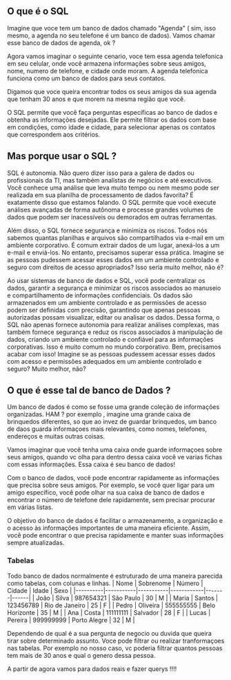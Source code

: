 ## O que é o SQL 

Imagine que voce tem um banco de dados chamado "Agenda" ( sim, isso mesmo, a agenda no seu telefone é um banco de dados). Vamos chamar esse banco de dados de agenda, ok ? 

Agora vamos imaginar o seguinte cenario, voce tem essa agenda telefonica em seu celular, onde você armazena informações sobre seus amigos, nome, numero de telefone, e cidade onde moram. A agenda telefonica funciona como um banco de dados para seus contatos.

Digamos que voce queira encontrar todos os seus amigos da sua agenda que tenham 30 anos e que morem na mesma região que você. 

O SQL permite que você faça perguntas específicas ao banco de dados e obtenha as informações desejadas. Ele permite filtrar os dados com base em condições, como idade e cidade, para selecionar apenas os contatos que correspondem aos critérios.

## Mas porque usar o SQL ? 

SQL é autonomia. Não quero dizer isso para a galera de dados ou profissionais da TI, mas também analistas de negócios e até executivos. Você conhece uma análise que leva muito tempo ou nem mesmo pode ser realizada em sua planilha de processamento de dados favorita? É exatamente disso que estamos falando. O SQL permite que você execute análises avançadas de forma autônoma e processe grandes volumes de dados que podem ser inacessíveis ou demorados em outras ferramentas.

Além disso, o SQL fornece segurança e minimiza os riscos. Todos nós sabemos quantas planilhas e arquivos são compartilhados via e-mail em um ambiente corporativo. É comum extrair dados de um lugar, anexá-los a um e-mail e enviá-los. No entanto, precisamos superar essa prática. Imagine se as pessoas pudessem acessar esses dados em um ambiente controlado e seguro com direitos de acesso apropriados? Isso seria muito melhor, não é?

Ao usar sistemas de banco de dados e SQL, você pode centralizar os dados, garantir a segurança e minimizar os riscos associados ao manuseio e compartilhamento de informações confidenciais. Os dados são armazenados em um ambiente controlado e as permissões de acesso podem ser definidas com precisão, garantindo que apenas pessoas autorizadas possam visualizar, editar ou analisar os dados. Dessa forma, o SQL não apenas fornece autonomia para realizar análises complexas, mas também fornece segurança e reduz os riscos associados à manipulação de dados, criando um ambiente controlado e confiável para as informações corporativas. Isso é muito comum no mundo corporativo. Bem, precisamos acabar com isso! Imagine se as pessoas pudessem acessar esses dados com acesso e permissões adequados em um ambiente controlado e seguro? Muito melhor, não?

## O que é esse tal de banco de Dados ? 

Um banco de dados é como se fosse uma grande coleção de informações organizadas. HAM ? por exemplo , imagine uma grande caixa de brinquedos diferentes, so que ao invez de guardar brinquedos, um banco de daos guarda informaçoes mais relevantes, como  nomes, telefones, endereços e muitas outras coisas. 

Vamos imaginar que você tenha uma caixa onde guarde informaçoes sobre seus amigos, quando vc olha para dentro dessa caixa você ve varias fichas com essas informações. Essa caixa é seu banco de dados! 

Com o banco de dados, você pode encontrar rapidamente as informações que precisa sobre seus amigos. Por exemplo, se você quer ligar para um amigo específico, você pode olhar na sua caixa de banco de dados e encontrar o número de telefone dele rapidamente, sem precisar procurar em várias listas.

O objetivo do banco de dados é facilitar o armazenamento, a organização e o acesso às informações importantes de uma maneira eficiente. Assim, você pode encontrar o que precisa rapidamente e manter suas informações sempre atualizadas.

### Tabelas

Todo banco de dados normalmente é estruturado de uma maneira parecida como tabelas, com colunas e linhas.
|   Nome   | Sobrenome |   Número  |   Cidade   | Idade | Sexo |
|----------|-----------|-----------|------------|-------|------|
|   João   |   Silva   | 987654321 | São Paulo  |  30   |  M   |
|  Maria   |  Santos   | 123456789 | Rio de Janeiro | 25 |  F   |
|   Pedro  |  Oliveira | 555555555 | Belo Horizonte | 35 |  M   |
|  Ana     |   Costa   | 111111111 | Salvador   |  28   |  F   |
|  Lucas   |   Pereira | 999999999 | Porto Alegre | 32  |  M   |

Dependendo de qual é a sua pergunta de negocio ou duvida que queira tirar sobre determinado assunto. Voce pode filtrar ou realizar tranformaçoes nas tabelas. Por exemplo no nosso caso, vc poderia filtrar quantos pessoas tem mais de 30 anos e qual o genero dessa pessoa.


A partir de agora vamos para dados reais e fazer querys !!!!
